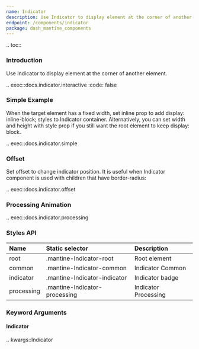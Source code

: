 ```yaml
---
name: Indicator
description: Use Indicator to display element at the corner of another element
endpoint: /components/indicator
package: dash_mantine_components
---
```


.. toc::

### Introduction

Use Indicator to display element at the corner of another element.

.. exec::docs.indicator.interactive
    :code: false

### Simple Example

When the target element has a fixed width, set inline prop to add display: inline-block; styles to Indicator container.
Alternatively, you can set width and height with style prop if you still want the root element to keep display: block.

.. exec::docs.indicator.simple

### Offset

Set offset to change indicator position. It is useful when Indicator component is used with children that have border-radius:

.. exec::docs.indicator.offset

### Processing Animation

.. exec::docs.indicator.processing

### Styles API


| Name        | Static selector                | Description                                                |
|:------------|:-------------------------------|:-----------------------------------------------------------|
| root        | .mantine-Indicator-root        | Root element                                               |
| common      | .mantine-Indicator-common      | Indicator Common                                           |
| indicator   | .mantine-Indicator-indicator   | Indicator badge                                            |
| processing  | .mantine-Indicator-processing  | Indicator Processing                                       |

### Keyword Arguments

#### Indicator

.. kwargs::Indicator

